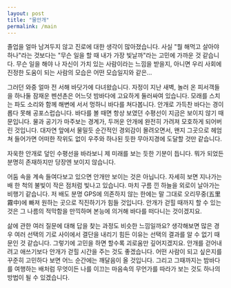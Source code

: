 ```yaml
---
layout: post
title: "물안개"
permalink: /main
---
```


졸업을 얼마 남겨두지 않고 진로에 대한 생각이 많아졌습니다. 사실 "뭘 해먹고 살아야 하나"라는 것보다는 "무슨 일을 할 때 내가 가장 빛날까"라는 고민에 가까운 것 같습니다. 무슨 일을 해야 나 자신이 가치 있는 사람이라는 느낌을 받을지, 아니면 우리 사회에 진정한 도움이 되는 사람의 모습은 어떤 모습일지와 같은...

그러던 와중 얼마 전 서해 바닷가에 다녀왔습니다. 자정이 지난 새벽, 놀러 온 피서객들을 하나둘 잠재운 펜션촌은 어느덧 밤바다에 고요하게 둘러싸여 있습니다. 모래를 스치는 파도 소리와 함께 해변에 서서 멍하니 바다를 쳐다봅니다. 안개로 가득찬 바다는 경이롭다 못해 공포스럽습니다. 바다를 볼 때면 항상 보였던 수평선이 지금은 보이지 않기 때문입니다. 물과 공기가 마주보는 경계가, 두꺼운 안개에 완전히 가려져 모호하게 되어버린 것입니다. 대자연 앞에서 물밀듯 순간적인 경외감이 몰려오면서, 왠지 그곳으로 헤엄쳐 들어가면 어떠한 작위도 없이 우주와 하나된 듯한 무아지경에 도달할 것만 같습니다.

자욱한 안개로 덮인 수평선을 바라보니 제 미래를 보는 듯한 기분이 듭니다. 뭐가 되었든 분명히 존재하지만 당장엔 보이지 않습니다.

어둠 속을 계속 들여다보고 있으면 안개만 보이는 것은 아닙니다. 자세히 보면 지나가는 배 한 척의 불빛이 작은 점처럼 빛나고 있습니다. 마치 구름 낀 하늘을 외로이 날아가는 비행기 같습니다. 저 배도 분명 GPS에 의존하지 않는 한에는 말 그대로 오리무중(五里霧中)에 빠져 원하는 곳으로 직진하기가 힘들 것입니다. 안개가 걷힐 때까지 할 수 있는 것은 그 나름의 적막함을 만끽하며 본능에 의거해 바다를 떠다니는 것이겠지요.

삶에 관한 여러 질문에 대해 답을 찾는 과정도 비슷한 느낌일까요? 생각해보면 많은 경우 여러 선택의 기로 사이에서 결단을 내리기 힘든 이유는 선택의 결과를 알 수 없기 때문인 것 같습니다. 그렇기에 고민을 하면 할수록 괴로움만 깊어지겠지요. 안개를 걷어내려고 애쓰기보다 안개가 걷힐 시간을 주는 것도 좋겠습니다. 어떤 사람이 되고 싶은지를 꾸준히 고민하다 보면 어느 순간에는 깨달음이 올 것입니다. 그리고 그때까지는 밤바다를 여행하는 배처럼 무엇이든 나를 이끄는 마음속의 무언가를 따라가 보는 것도 하나의 방법이 될 수 있겠습니다.
